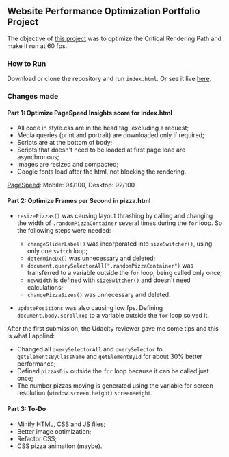 ## Website Performance Optimization Portfolio Project

The objective of [this project](https://github.com/udacity/frontend-nanodegree-mobile-portfolio) was to optimize the Critical Rendering Path and make it run at 60 fps.

### How to Run

Download or clone the repository and run `index.html`.
Or see it live [here](https://ericp3reira.github.io/udacity-optimized-portfolio/).

### Changes made

#### Part 1: Optimize PageSpeed Insights score for index.html

- All code in style.css are in the head tag, excluding a request;
- Media queries (print and portrait) are downloaded only if required;
- Scripts are at the bottom of body;
- Scripts that doesn't need to be loaded at first page load are asynchronous;
- Images are resized and compacted;
- Google fonts load after the html, not blocking the rendering.

[PageSpeed](https://developers.google.com/speed/pagespeed/insights/?url=https%3A%2F%2Fericp3reira.github.io%2Fudacity-optimized-portfolio%2F&tab=mobile):
Mobile: 94/100,
Desktop: 92/100

#### Part 2: Optimize Frames per Second in pizza.html

- `resizePizzas()` was causing layout thrashing by calling and changing the width of `.randomPizzaContainer` several times during the `for` loop. So the following steps were needed:

  - `changeSliderLabel()` was incorporated into `sizeSwitcher()`, using only one `switch` loop;
  - `determineDx()` was unnecessary and deleted;
  - `document.querySelectorAll(".randomPizzaContainer")` was transferred to a variable outside the `for` loop, being called only once;
  - `newWidth` is defined with `sizeSwitcher()` and doesn't need calculations;
  - `changePizzaSizes()` was unnecessary and deleted.


- `updatePositions` was also causing low fps. Defining `document.body.scrollTop` to a variable outside the `for` loop solved it.

After the first submission, the Udacity reviewer gave me some tips and this is what I applied:

- Changed all `querySelectorAll` and `querySelector` to `getElementsByClassName` and `getElementById` for about 30% better performance;
- Defined `pizzasDiv` outside the `for` loop because it can be called just once;
- The number pizzas moving is generated using the variable for screen resolution (`window.screen.height`) `screenHeight`.


#### Part 3: To-Do

- Minify HTML, CSS and JS files;
- Better image optimization;
- Refactor CSS;
- CSS pizza animation (maybe).
